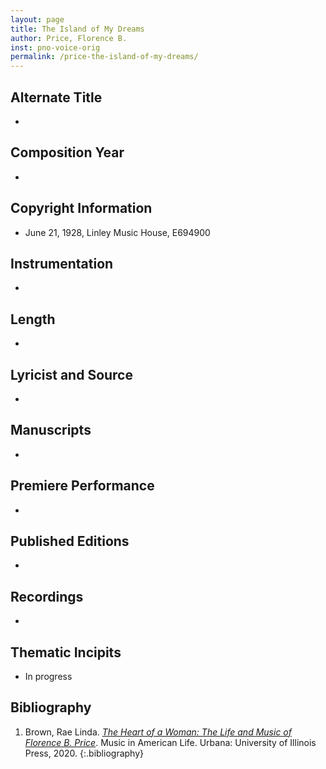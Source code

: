 ```yaml
---
layout: page
title: The Island of My Dreams
author: Price, Florence B.
inst: pno-voice-orig
permalink: /price-the-island-of-my-dreams/
---
```


## Alternate Title
- 

## Composition Year
- 

## Copyright Information
- June 21, 1928, Linley Music House, E694900

## Instrumentation
- 

## Length
- 

## Lyricist and Source
- 

## Manuscripts
- 

## Premiere Performance
- 

## Published Editions
- 

## Recordings
- 

## Thematic Incipits
- In progress

## Bibliography
1. Brown, Rae Linda. <a href="https://www.worldcat.org/title/1122800180" target="_blank">*The Heart of a Woman: The Life and Music of Florence B. Price*</a>. Music in American Life. Urbana: University of Illinois Press, 2020.
{:.bibliography}